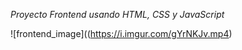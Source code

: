 *Proyecto Frontend usando HTML, CSS y JavaScript*

![frontend_image]((https://i.imgur.com/gYrNKJv.mp4)
